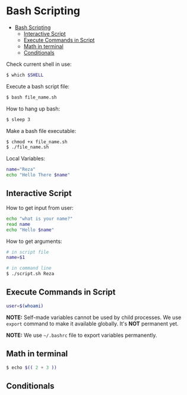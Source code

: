 # Bash Scripting

<!-- @import "[TOC]" {cmd="toc" depthFrom=1 depthTo=6 orderedList=false} -->

<!-- code_chunk_output -->

- [Bash Scripting](#bash-scripting)
  - [Interactive Script](#interactive-script)
  - [Execute Commands in Script](#execute-commands-in-script)
  - [Math in terminal](#math-in-terminal)
  - [Conditionals](#conditionals)

<!-- /code_chunk_output -->

Check current shell in use:

```bash
$ which $SHELL
```

Execute a bash script file:

```bash
$ bash file_name.sh
```

How to hang up bash:

```bash
$ sleep 3
```

Make a bash file executable:

```bash
$ chmod +x file_name.sh
$ ./file_name.sh
```

Local Variables:

```bash
name="Reza"
echo "Hello There $name"
```


## Interactive Script

How to get input from user:

```bash
echo "what is your name?"
read name
echo "Hello $name"
```

How to get arguments:

```bash
# in script file
name=$1

# in command line
$ ./script.sh Reza
```

## Execute Commands in Script

```bash
user=$(whoami)
```

**NOTE:** Self-made variables cannot be used by child processes. We use `export` command to make it available globally. It's **NOT** permanent yet.

**NOTE:** We use `~/.bashrc` file to export variables permanently.

## Math in terminal

```bash
$ echo $(( 2 + 3 ))
```

## Conditionals
